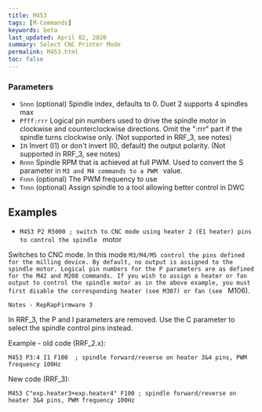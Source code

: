 ```yaml
---
title: M453
tags: [M-Commands] 
keywords: beta 
last_updated: April 02, 2020 
summary: Select CNC Printer Mode 
permalink: M453.html
toc: false 
---
```



### Parameters

* `Snnn` (optional) Spindle index, defaults to 0. Duet 2 supports 4 spindles max
* `Pfff:rrr` Logical pin numbers used to drive the spindle motor in clockwise and counterclockwise directions. Omit the ":rrr" part if the spindle turns clockwise only.  (Not supported in RRF_3, see notes)
* `I`n Invert (I1) or don't invert (I0, default) the output polarity.   (Not supported in RRF_3, see notes)
* `Rnnn` Spindle RPM that is achieved at full PWM. Used to convert the S parameter in ` M3 and M4 commands to a PWM  ` value.
* `Fnnn` (optional) The PWM frequency to use
* `Tnnn` (optional) Assign spindle to a tool allowing better control in DWC

## Examples

* ` M453 P2 R5000 ; switch to CNC mode using heater 2 (E1 heater) pins to control the spindle  ` motor

Switches to CNC mode. In this mode ` M3/M4/M5 control the pins defined for the milling device. By default, no output is assigned to the spindle motor. Logical pin numbers for the P parameters are as defined for the M42 and M208 commands. If you wish to assign a heater or fan output to control the spindle motor as in the above example, you must first disable the corresponding heater (see M307) or fan (see  ` M106).

`Notes - RepRapFirmware 3`

In RRF_3, the P and I parameters are removed. Use the C parameter to select the spindle control pins instead.

Example - old code (RRF_2.x):

```
M453 P3:4 I1 F100  ; spindle forward/reverse on heater 3&4 pins, PWM frequency 100Hz
```

New code (RRF_3):

```
M453 C"exp.heater3+exp.heater4" F100 ; spindle forward/reverse on heater 3&4 pins, PWM frequency 100Hz
```

